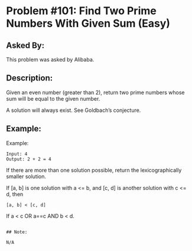 # Problem #101: Find Two Prime Numbers With Given Sum (Easy)

## Asked By:

This problem was asked by Alibaba.

## Description:
 
Given an even number (greater than 2), return two prime numbers whose sum will be equal to the given number.  

A solution will always exist. See Goldbach’s conjecture.

## Example:

Example:

```
Input: 4
Output: 2 + 2 = 4
```
If there are more than one solution possible, return the lexicographically smaller solution.

If [a, b] is one solution with a <= b, and [c, d] is another solution with c <= d, then

```
[a, b] < [c, d]
```
If a < c OR a==c AND b < d.
```

## Note:

N/A